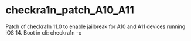 # checkra1n_patch_A10_A11
Patch of checkra1n 11.0 to enable jailbreak for A10 and A11 devices running iOS 14.
Boot in cli: checkra1n -c
